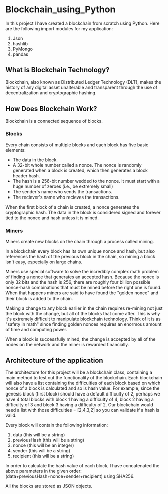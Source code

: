 # Blockchain_using_Python

In this project I have created a blockchain from scratch using Python. Here are the following import modules for my application: 
1. Json 
2. hashlib 
3. PyMongo
4. pandas

## What is Blockchain Technology?
Blockchain, also known as Distributed Ledger Technology (DLT), makes the history of any digital asset unalterable and transparent through the use of decentralization and cryptographic hashing. 

## How Does Blockchain Work?
Blockchain is a connected sequence of blocks.

### Blocks
Every chain consists of multiple blocks and each block has five basic elements:

- The data in the block.
- A 32-bit whole number called a nonce. The nonce is randomly generated when a block is created, which then generates a block header hash. 
- The hash is a 256-bit number wedded to the nonce. It must start with a huge number of zeroes (i.e., be extremely small)
- The sender's name who sends the transactions.
- The reciever's name who recieves the transactions.

When the first block of a chain is created, a nonce generates the cryptographic hash. The data in the block is considered signed and forever tied to the nonce and hash unless it is mined. 

### Miners
Miners create new blocks on the chain through a process called mining.

In a blockchain every block has its own unique nonce and hash, but also references the hash of the previous block in the chain, so mining a block isn't easy, especially on large chains.

Miners use special software to solve the incredibly complex math problem of finding a nonce that generates an accepted hash. Because the nonce is only 32 bits and the hash is 256, there are roughly four billion possible nonce-hash combinations that must be mined before the right one is found. When that happens miners are said to have found the "golden nonce" and their block is added to the chain. 

Making a change to any block earlier in the chain requires re-mining not just the block with the change, but all of the blocks that come after. This is why it's extremely difficult to manipulate blockchain technology. Think of it is as "safety in math" since finding golden nonces requires an enormous amount of time and computing power.

When a block is successfully mined, the change is accepted by all of the nodes on the network and the miner is rewarded financially.

## Architecture of the application
The architecture for this project will be a blockchain class, containing a main method to test out the functionality of the blockchain. 
Each blockchain will also have a list containing the difficulties of each block based on which nonce of a block is calculated and so is hash value.
For example, since the genesis block (first block) should have a default difficulty of 2, perhaps we have 4 total blocks with block 1 having a difficulty of 4, block 2 having a difficulty of 3 and block 3 having a difficulty of 2.  Our blockchain would need a list with those difficulties = [2,4,3,2] so you can validate if a hash is valid.  

Every block will contain the following information:
1. data (this will be a string)
2. previousHash (this will be a string)
3. nonce (this will be an integer)
4. sender (this will be a string)
5. recipient (this will be a string)

In order to calculate the hash value of each block, I have concatenated the above parameters in the given order: (data+previousHash+nonce+sender+recipient) using SHA256.

All the blocks are stored as JSON objects.

